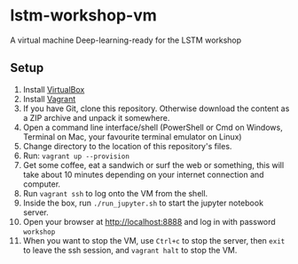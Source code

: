 # lstm-workshop-vm
A virtual machine Deep-learning-ready for the LSTM workshop

## Setup

1. Install [VirtualBox](https://www.virtualbox.org/wiki/Downloads)
2. Install [Vagrant](https://www.vagrantup.com/)
3. If you have Git, clone this repository. Otherwise download the content as a ZIP archive and unpack it somewhere.
4. Open a command line interface/shell (PowerShell or Cmd on Windows, Terminal on Mac, your favourite terminal emulator on Linux)
5. Change directory to the location of this repository's files.
6. Run: `vagrant up --provision`
7. Get some coffee, eat a sandwich or surf the web or something, this will take about 10 minutes depending on your internet connection and computer.
8. Run `vagrant ssh` to log onto the VM from the shell. 
9. Inside the box, run `./run_jupyter.sh` to start the jupyter notebook server.
10. Open your browser at [http://localhost:8888](http://localhost:8888) and log in with password `workshop`
11. When you want to stop the VM, use `Ctrl+c` to stop the server, then `exit` to leave the ssh session, and `vagrant halt` to stop the VM.
